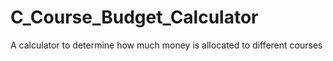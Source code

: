 # C_Course_Budget_Calculator
A calculator to determine how much money is allocated to different courses
